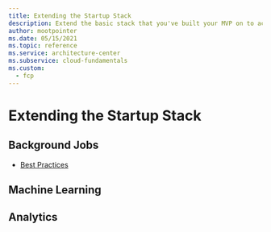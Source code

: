 ```yaml
---
title: Extending the Startup Stack
description: Extend the basic stack that you've built your MVP on to accommodate the growing needs of your startup.
author: mootpointer
ms.date: 05/15/2021
ms.topic: reference
ms.service: architecture-center
ms.subservice: cloud-fundamentals
ms.custom:
  - fcp
---
```


# Extending the Startup Stack

## Background Jobs

- [Best Practices](/azure/architecture/best-practices/background-jobs)

## Machine Learning

## Analytics
